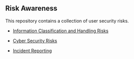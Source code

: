 ## Risk Awareness


This repository contains a collection of user security risks.

- [Information Classification and Handling Risks](information-classification-and-handling-risk.md)

- [Cyber Security Risks](cyber-security-risks.md)

- [Incident Reporting](incident-reporting.md)
